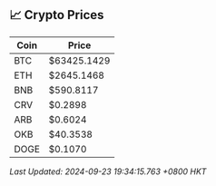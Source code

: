 ## 📈 Crypto Prices

| Coin | Price |
| ---- | ----- |
| BTC | $63425.1429 |
| ETH | $2645.1468 |
| BNB | $590.8117 |
| CRV | $0.2898 |
| ARB | $0.6024 |
| OKB | $40.3538 |
| DOGE | $0.1070 |

_Last Updated: 2024-09-23 19:34:15.763 +0800 HKT_
